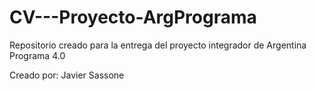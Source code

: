 # CV---Proyecto-ArgPrograma
Repositorio creado para la entrega del proyecto integrador de Argentina Programa 4.0

Creado por: Javier Sassone
